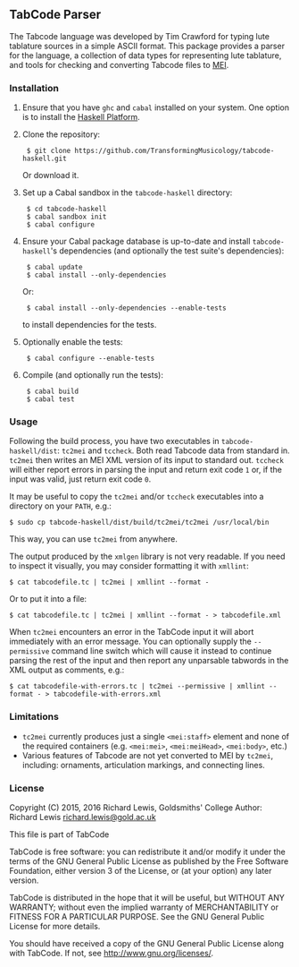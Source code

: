 ## TabCode Parser

The Tabcode language was developed by Tim Crawford for typing lute
tablature sources in a simple ASCII format. This package provides a
parser for the language, a collection of data types for representing
lute tablature, and tools for checking and converting Tabcode files to
[MEI](http://music-encoding.org/).

### Installation

1. Ensure that you have `ghc` and `cabal` installed on your
   system. One option is to install the
   [Haskell Platform](https://www.haskell.org/platform/).
2. Clone the repository:

        $ git clone https://github.com/TransformingMusicology/tabcode-haskell.git

   Or download it.

3. Set up a Cabal sandbox in the `tabcode-haskell` directory:

        $ cd tabcode-haskell
        $ cabal sandbox init
        $ cabal configure

4. Ensure your Cabal package database is up-to-date and install
   `tabcode-haskell`'s dependencies (and optionally the test suite's
   dependencies):

        $ cabal update
        $ cabal install --only-dependencies
    
    Or:
    
        $ cabal install --only-dependencies --enable-tests
    
    to install dependencies for the tests.

5. Optionally enable the tests:

        $ cabal configure --enable-tests

6. Compile (and optionally run the tests):

        $ cabal build
        $ cabal test

### Usage

Following the build process, you have two executables in
`tabcode-haskell/dist`: `tc2mei` and `tccheck`. Both read Tabcode data
from standard in. `tc2mei` then writes an MEI XML version of its input
to standard out. `tccheck` will either report errors in parsing the
input and return exit code `1` or, if the input was valid, just return
exit code `0`.

It may be useful to copy the `tc2mei` and/or `tccheck` executables
into a directory on your `PATH`, e.g.:

    $ sudo cp tabcode-haskell/dist/build/tc2mei/tc2mei /usr/local/bin

This way, you can use `tc2mei` from anywhere.

The output produced by the `xmlgen` library is not very readable. If
you need to inspect it visually, you may consider formatting it with
`xmllint`:

    $ cat tabcodefile.tc | tc2mei | xmllint --format -

Or to put it into a file:

    $ cat tabcodefile.tc | tc2mei | xmllint --format - > tabcodefile.xml

When `tc2mei` encounters an error in the TabCode input it will abort
immediately with an error message. You can optionally supply the
`--permissive` command line switch which will cause it instead to
continue parsing the rest of the input and then report any unparsable
tabwords in the XML output as comments, e.g.:

    $ cat tabcodefile-with-errors.tc | tc2mei --permissive | xmllint --format - > tabcodefile-with-errors.xml

### Limitations

* `tc2mei` currently produces just a single `<mei:staff>` element and
  none of the required containers (e.g. `<mei:mei>`, `<mei:meiHead>`,
  `<mei:body>`, etc.)
* Various features of Tabcode are not yet converted to MEI by
  `tc2mei`, including: ornaments, articulation markings, and
  connecting lines.

### License

Copyright (C) 2015, 2016 Richard Lewis, Goldsmiths' College
Author: Richard Lewis <richard.lewis@gold.ac.uk>

This file is part of TabCode

TabCode is free software: you can redistribute it and/or modify
it under the terms of the GNU General Public License as published by
the Free Software Foundation, either version 3 of the License, or
(at your option) any later version.

TabCode is distributed in the hope that it will be useful,
but WITHOUT ANY WARRANTY; without even the implied warranty of
MERCHANTABILITY or FITNESS FOR A PARTICULAR PURPOSE.  See the
GNU General Public License for more details.

You should have received a copy of the GNU General Public License
along with TabCode.  If not, see <http://www.gnu.org/licenses/>.
